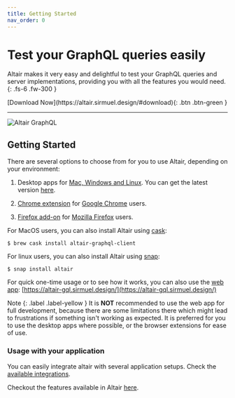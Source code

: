```yaml
---
title: Getting Started
nav_order: 0
---
```


# Test your GraphQL queries easily

Altair makes it very easy and delightful to test your GraphQL queries and server implementations, providing you with all the features you would need.
{: .fs-6 .fw-300 }

<span class="fs-6">
[Download Now](https://altair.sirmuel.design/#download){: .btn .btn-green }
</span>

---

![Altair GraphQL](/assets/img/app-shot.png)

## Getting Started

There are several options to choose from for you to use Altair, depending on your environment:

1. Desktop apps for [Mac, Windows and Linux](https://altair.sirmuel.design/). You can get the latest version [here](https://altair.sirmuel.design/#download).
1. [Chrome extension](https://chrome.google.com/webstore/detail/altair-graphql-client/flnheeellpciglgpaodhkhmapeljopja) for [Google Chrome](https://www.google.com/chrome/) users.

1. [Firefox add-on](https://addons.mozilla.org/en-US/firefox/addon/altair-graphql-client/) for [Mozilla Firefox](https://www.mozilla.org/en-US/firefox/) users.


For MacOS users, you can also install Altair using [cask](https://github.com/Homebrew/homebrew-cask):

```
$ brew cask install altair-graphql-client
```

For linux users, you can also install Altair using [snap](https://snapcraft.io/altair):

```
$ snap install altair
```

For quick one-time usage or to see how it works, you can also use the [web app](https://altair-gql.sirmuel.design/): [https://altair-gql.sirmuel.design/](https://altair-gql.sirmuel.design/)

Note
{: .label .label-yellow }
It is **NOT** recommended to use the web app for full development, because there are some limitations there which might lead to frustrations if something isn't working as expected. It is preferred for you to use the desktop apps where possible, or the browser extensions for ease of use.


### Usage with your application
You can easily integrate altair with several application setups. Check the [available integrations](/docs/integrations).

Checkout the features available in Altair [here](/docs/features).
